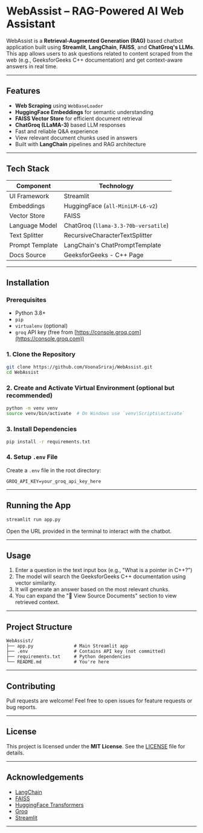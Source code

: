 
#  WebAssist – RAG-Powered AI Web Assistant

WebAssist is a **Retrieval-Augmented Generation (RAG)** based chatbot application built using **Streamlit**, **LangChain**, **FAISS**, and **ChatGroq's LLMs**. This app allows users to ask questions related to content scraped from the web (e.g., GeeksforGeeks C++ documentation) and get context-aware answers in real time.


---

##  Features

*  **Web Scraping** using `WebBaseLoader`
*  **HuggingFace Embeddings** for semantic understanding
*  **FAISS Vector Store** for efficient document retrieval
*  **ChatGroq (LLaMA-3)** based LLM responses
*  Fast and reliable Q\&A experience
*  View relevant document chunks used in answers
*  Built with **LangChain** pipelines and RAG architecture

---

##  Tech Stack

| Component       | Technology                           |
| --------------- | ------------------------------------ |
| UI Framework    | Streamlit                            |
| Embeddings      | HuggingFace (`all-MiniLM-L6-v2`)     |
| Vector Store    | FAISS                                |
| Language Model  | ChatGroq (`llama-3.3-70b-versatile`) |
| Text Splitter   | RecursiveCharacterTextSplitter       |
| Prompt Template | LangChain's ChatPromptTemplate       |
| Docs Source     | GeeksforGeeks - C++ Page             |

---

##  Installation

### Prerequisites

* Python 3.8+
* `pip`
* `virtualenv` (optional)
* `groq` API key (free from [https://console.groq.com](https://console.groq.com))

### 1. Clone the Repository

```bash
git clone https://github.com/VoonaSriraj/WebAssist.git
cd WebAssist
```

### 2. Create and Activate Virtual Environment (optional but recommended)

```bash
python -m venv venv
source venv/bin/activate  # On Windows use `venv\Scripts\activate`
```

### 3. Install Dependencies

```bash
pip install -r requirements.txt
```

### 4. Setup `.env` File

Create a `.env` file in the root directory:

```
GROQ_API_KEY=your_groq_api_key_here
```

---

##  Running the App

```bash
streamlit run app.py
```

Open the URL provided in the terminal to interact with the chatbot.

---

##  Usage

1. Enter a question in the text input box (e.g., "What is a pointer in C++?")
2. The model will search the GeeksforGeeks C++ documentation using vector similarity.
3. It will generate an answer based on the most relevant chunks.
4. You can expand the "📄 View Source Documents" section to view retrieved context.

---

##  Project Structure

```
WebAssist/
├── app.py               # Main Streamlit app
├── .env                 # Contains API key (not committed)
├── requirements.txt     # Python dependencies
└── README.md            # You're here
```

---

##  Contributing

Pull requests are welcome! Feel free to open issues for feature requests or bug reports.

---

##  License

This project is licensed under the **MIT License**. See the [LICENSE](LICENSE) file for details.

---

##  Acknowledgements

* [LangChain](https://github.com/langchain-ai/langchain)
* [FAISS](https://github.com/facebookresearch/faiss)
* [HuggingFace Transformers](https://huggingface.co)
* [Groq](https://console.groq.com)
* [Streamlit](https://streamlit.io)

---

